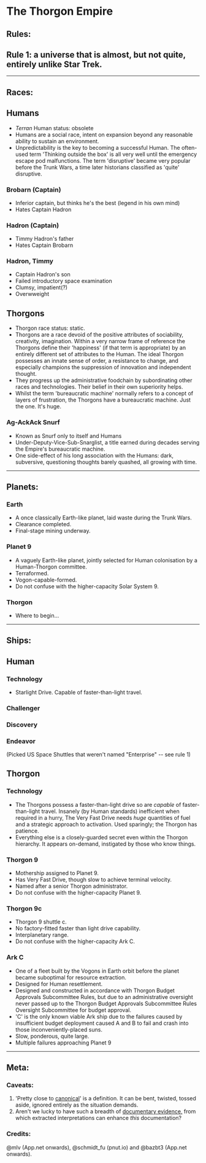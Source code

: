 # The Thorgon Empire

## Rules:

## Rule 1: a universe that is almost, but not quite, entirely unlike Star Trek.

---

## Races:

## Humans
* *Terran* Human status: obsolete
* Humans are a social race, intent on expansion beyond any reasonable ability to sustain an environment.
* Unpredictability is the key to becoming a successful Human. The often-used term 'Thinking outside the box' is all very well until the emergency escape pod malfunctions. The term 'disruptive' became very popular before the Trunk Wars, a time later historians classified as 'quite' disruptive.

### Brobarn (Captain)
* Inferior captain, but thinks he's the best (legend in his own mind)
* Hates Captain Hadron

### Hadron (Captain)
* Timmy Hadron's father
* Hates Captain Brobarn

### Hadron, Timmy
* Captain Hadron's son
* Failed introductory space examination
* Clumsy, impatient(?)
* Overwweight

## Thorgons
* Thorgon race status: static.
* Thorgons are a race devoid of the positive attributes of sociability, creativity, imagination. Within a very narrow frame of reference the Thorgons define their 'happiness' (if that term is appropriate) by an entirely different set of attributes to the Human. The ideal Thorgon possesses an innate sense of order, a resistance to change, and especially champions the suppression of innovation and independent thought.
* They progress up the administrative foodchain by subordinating other races and technologies. Their belief in their own superiority helps.
* Whilst the term 'bureaucratic machine' normally refers to a concept of layers of frustration, the Thorgons have a bureaucratic machine. Just the one. It's huge.

### Ag-AckAck Snurf
* Known as Snurf only to itself and Humans
* Under-Deputy-Vice-Sub-Snarglist, a title earned during decades serving the Empire's bureaucratic machine.
* One side-effect of his long association with the Humans: dark, subversive, questioning thoughts barely quashed, all growing with time.

---

## Planets:

### Earth
* A once classically Earth-like planet, laid waste during the Trunk Wars.
* Clearance completed.
* Final-stage mining underway.

### Planet 9
* A vaguely Earth-like planet, jointly selected for Human colonisation by a Human-Thorgon committee.
* Terraformed.
* Vogon-capable-formed.
* Do not confuse with the higher-capacity Solar System 9.

### Thorgon
* Where to begin…

---

## Ships:

## Human
### Technology
* Starlight Drive. Capable of faster-than-light travel.
### Challenger
### Discovery
### Endeavor
(Picked US Space Shuttles that weren't named "Enterprise" -- see rule 1)

## Thorgon
### Technology
* The Thorgons possess a faster-than-light drive so are *capable* of faster-than-light travel. Insanely (by Human standards) inefficient when required in a hurry, The Very Fast Drive needs *huge* quantities of fuel and a strategic approach to activation. Used sparingly; the Thorgon has patience.
* Everything else is a closely-guarded secret even within the Thorgon hierarchy. It appears on-demand, instigated by those who know things. 
### Thorgon 9
* Mothership assigned to Planet 9.
* Has Very Fast Drive, though slow to achieve terminal velocity.
* Named after a senior Thorgon administrator.
* Do not confuse with the higher-capacity Planet 9.
### Thorgon 9c
* Thorgon 9 shuttle c.
* No factory-fitted faster than light drive capability.
* Interplanetary range.
* Do not confuse with the higher-capacity Ark C.
### Ark C
* One of a fleet built by the Vogons in Earth orbit before the planet became suboptimal for resource extraction.
* Designed for Human resettlement.
* Designed and constructed in accordance with Thorgon Budget Approvals Subcommittee Rules, but due to an administrative oversight never passed up to the Thorgon Budget Approvals Subcommittee Rules Oversight Subcommittee for budget approval.
* 'C' is the only known viable Ark ship due to the failures caused by insufficient budget deployment caused A and B to fail and crash into those inconveniently-placed suns.
* Slow, ponderous, quite large.
* Multiple failures approaching Planet 9 

---

## Meta:

### Caveats:
1. 'Pretty close to [canonical](http://www.urbandictionary.com/define.php?term=Canon)' is a definition. It can be bent, twisted, tossed aside, ignored entirely as the situation demands.
1. Aren't we lucky to have such a breadth of [documentary evidence,](https://en.m.wikipedia.org/wiki/Science_fiction) from which extracted interpretations can enhance *this* documentation?

### Credits:
@mlv (App.net onwards), @schmidt_fu (pnut.io) and @bazbt3 (App.net onwards).
